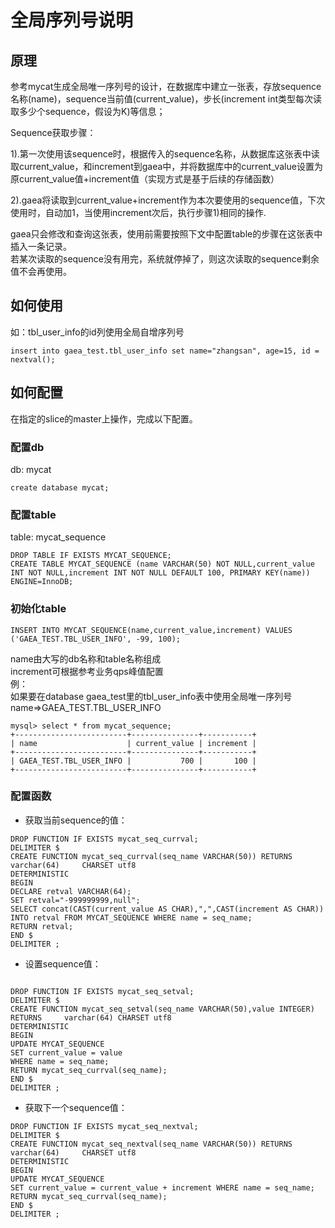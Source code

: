 # 全局序列号说明

## 原理

参考mycat生成全局唯一序列号的设计，在数据库中建立一张表，存放sequence名称(name)，sequence当前值(current_value)，步长(increment int类型每次读取多少个sequence，假设为K)等信息；

Sequence获取步骤：

1).第一次使用该sequence时，根据传入的sequence名称，从数据库这张表中读取current_value，和increment到gaea中，并将数据库中的current_value设置为原current_value值+increment值（实现方式是基于后续的存储函数）

2).gaea将读取到current_value+increment作为本次要使用的sequence值，下次使用时，自动加1，当使用increment次后，执行步骤1)相同的操作.    
  
gaea只会修改和查询这张表，使用前需要按照下文中配置table的步骤在这张表中插入一条记录。   
若某次读取的sequence没有用完，系统就停掉了，则这次读取的sequence剩余值不会再使用。

## 如何使用

如：tbl_user_info的id列使用全局自增序列号
``` 
insert into gaea_test.tbl_user_info set name="zhangsan", age=15, id = nextval();
```

## 如何配置 
在指定的slice的master上操作，完成以下配置。
### 配置db
db: mycat
```
create database mycat;
```
### 配置table
table: mycat_sequence
``` 
DROP TABLE IF EXISTS MYCAT_SEQUENCE;
CREATE TABLE MYCAT_SEQUENCE (name VARCHAR(50) NOT NULL,current_value INT NOT NULL,increment INT NOT NULL DEFAULT 100, PRIMARY KEY(name)) ENGINE=InnoDB;
```

### 初始化table
``` 
INSERT INTO MYCAT_SEQUENCE(name,current_value,increment) VALUES ('GAEA_TEST.TBL_USER_INFO', -99, 100);
```
name由大写的db名称和table名称组成  
increment可根据参考业务qps峰值配置  
例：  
如果要在database gaea_test里的tbl_user_info表中使用全局唯一序列号  
name=>GAEA_TEST.TBL_USER_INFO  
``` 
mysql> select * from mycat_sequence;
+-------------------------+---------------+-----------+
| name                    | current_value | increment |
+-------------------------+---------------+-----------+
| GAEA_TEST.TBL_USER_INFO |           700 |       100 |
+-------------------------+---------------+-----------+
```

### 配置函数
- 获取当前sequence的值： 
``` 
DROP FUNCTION IF EXISTS mycat_seq_currval;
DELIMITER $
CREATE FUNCTION mycat_seq_currval(seq_name VARCHAR(50)) RETURNS varchar(64)     CHARSET utf8
DETERMINISTIC
BEGIN
DECLARE retval VARCHAR(64);
SET retval="-999999999,null";
SELECT concat(CAST(current_value AS CHAR),",",CAST(increment AS CHAR)) INTO retval FROM MYCAT_SEQUENCE WHERE name = seq_name;
RETURN retval;
END $
DELIMITER ;
```

- 设置sequence值： 
```

DROP FUNCTION IF EXISTS mycat_seq_setval; 
DELIMITER $ 
CREATE FUNCTION mycat_seq_setval(seq_name VARCHAR(50),value INTEGER) RETURNS     varchar(64) CHARSET utf8
DETERMINISTIC
BEGIN
UPDATE MYCAT_SEQUENCE
SET current_value = value
WHERE name = seq_name;
RETURN mycat_seq_currval(seq_name);
END $
DELIMITER ;
```

- 获取下一个sequence值：
 
```
DROP FUNCTION IF EXISTS mycat_seq_nextval;
DELIMITER $
CREATE FUNCTION mycat_seq_nextval(seq_name VARCHAR(50)) RETURNS varchar(64)     CHARSET utf8
DETERMINISTIC
BEGIN
UPDATE MYCAT_SEQUENCE
SET current_value = current_value + increment WHERE name = seq_name;
RETURN mycat_seq_currval(seq_name);
END $
DELIMITER ;
```

